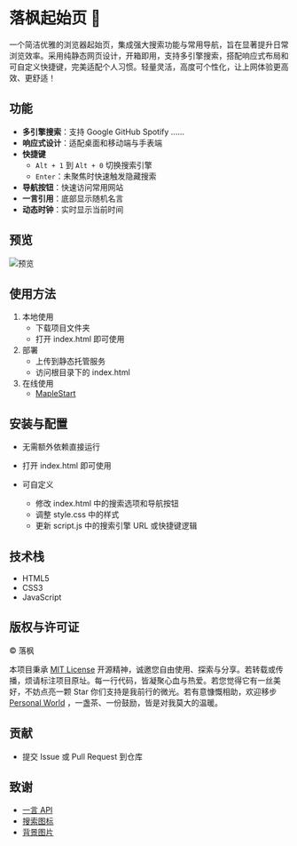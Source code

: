 # 落枫起始页 🍁

一个简洁优雅的浏览器起始页，集成强大搜索功能与常用导航，旨在显著提升日常浏览效率。采用纯静态网页设计，开箱即用，支持多引擎搜索，搭配响应式布局和可自定义快捷键，完美适配个人习惯。轻量灵活，高度可个性化，让上网体验更高效、更舒适！

## 功能

- **多引擎搜索**：支持 Google GitHub Spotify ......
- **响应式设计**：适配桌面和移动端与手表端
- **快捷键**
  - `Alt + 1` 到 `Alt + 0` 切换搜索引擎
  - `Enter`：未聚焦时快速触发隐藏搜索
- **导航按钮**：快速访问常用网站
- **一言引用**：底部显示随机名言
- **动态时钟**：实时显示当前时间

## 预览

![预览](MapleStart.png)

## 使用方法

1. 本地使用
   - 下载项目文件夹
   - 打开 index.html 即可使用
2. 部署
   - 上传到静态托管服务
   - 访问根目录下的 index.html
3. 在线使用
   - [MapleStart](https://start.hwd.pw)

## 安装与配置

- 无需额外依赖直接运行
- 打开 index.html 即可使用

- 可自定义
  - 修改 index.html 中的搜索选项和导航按钮
  - 调整 style.css 中的样式
  - 更新 script.js 中的搜索引擎 URL 或快捷键逻辑

## 技术栈

- HTML5
- CSS3
- JavaScript

## 版权与许可证

© 落枫

本项目秉承 [MIT License](LICENSE) 开源精神，诚邀您自由使用、探索与分享。若转载或传播，烦请标注项目原址。每一行代码，皆凝聚心血与热爱。若您觉得它有一丝美好，不妨点亮一颗 Star 你们支持是我前行的微光。若有意慷慨相助，欢迎移步 [Personal World](https://hwd.pw) ，一盏茶、一份鼓励，皆是对我莫大的温暖。

## 贡献

- 提交 Issue 或 Pull Request 到仓库

## 致谢

- [一言 API](https://hitokoto.cn/)
- [搜索图标](https://www.iconfont.cn/)
- [背景图片](https://www.peakpx.com/)
